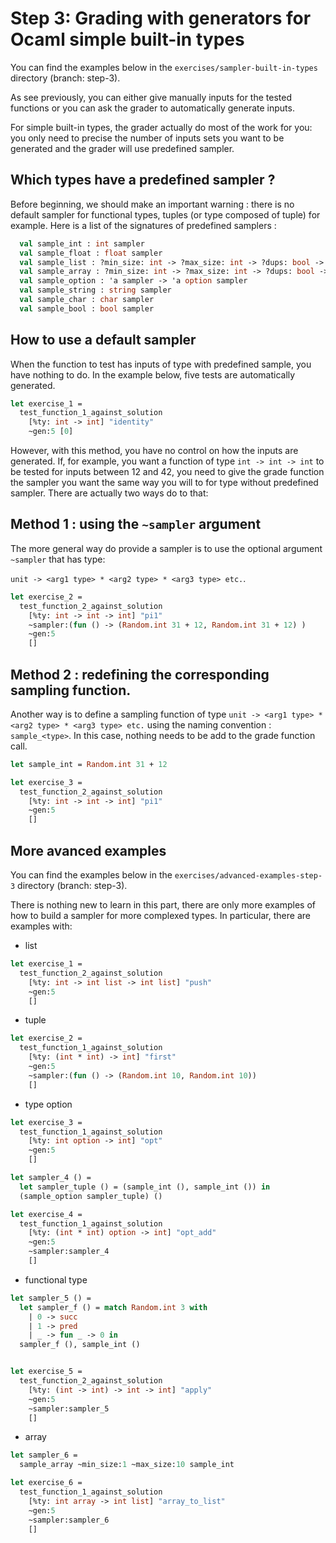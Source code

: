 # Step 3: Grading with generators for Ocaml simple built-in types
 You can find the examples below in the
  `exercises/sampler-built-in-types` directory (branch: step-3).

As see previously, you can either give manually inputs for the tested
functions or you can ask the grader to automatically generate inputs.

For simple built-in types, the grader actually do most of the work for
you: you only need to precise the number of inputs sets you want to be
generated and the grader will use predefined sampler.

## Which types have a predefined sampler ?

Before beginning, we should make an important warning : there is no
default sampler for functional types, tuples (or type composed of
tuple) for example. Here is a list of the signatures of predefined
samplers :

```ocaml
  val sample_int : int sampler
  val sample_float : float sampler
  val sample_list : ?min_size: int -> ?max_size: int -> ?dups: bool -> ?sorted: bool -> 'a sampler -> 'a list sampler
  val sample_array : ?min_size: int -> ?max_size: int -> ?dups: bool -> ?sorted: bool -> 'a sampler -> 'a array sampler
  val sample_option : 'a sampler -> 'a option sampler
  val sample_string : string sampler
  val sample_char : char sampler
  val sample_bool : bool sampler
```

## How to use a default sampler
When the function to test has inputs of type with predefined sample,
you have nothing to do. In the example below, five tests are
automatically generated.

```ocaml
let exercise_1 =
  test_function_1_against_solution
    [%ty: int -> int] "identity"
    ~gen:5 [0]

```

However, with this method, you have no control on how the inputs are
generated. If, for example, you want a function of type `int -> int ->
int` to be tested for inputs between 12 and 42, you need to give the
grade function the sampler you want the same way you will to for type
without predefined sampler. There are actually two ways do to that:


## Method 1 : using the `~sampler` argument
The more general way do provide a sampler is to use the optional
argument `~sampler` that has type:

`unit -> <arg1 type> * <arg2 type> * <arg3 type> etc.`.


```ocaml
let exercise_2 =
  test_function_2_against_solution
    [%ty: int -> int -> int] "pi1"
    ~sampler:(fun () -> (Random.int 31 + 12, Random.int 31 + 12) )
    ~gen:5
    []
```

## Method 2 : redefining the corresponding sampling function.
Another way is to define a sampling function of type `unit -> <arg1
type> * <arg2 type> * <arg3 type> etc.` using the naming convention :
`sample_<type>`. In this case, nothing needs to be add to the grade
function call.

```ocaml
let sample_int = Random.int 31 + 12

let exercise_3 =
  test_function_2_against_solution
    [%ty: int -> int -> int] "pi1"
    ~gen:5
    []
```

## More avanced examples
 You can find the examples below in the
  `exercises/advanced-examples-step-3` directory (branch: step-3).

There is nothing new to learn in this part, there are only more
examples of how to build a sampler for more complexed types. In
particular, there are examples with:

* list
```ocaml
let exercise_1 =
  test_function_2_against_solution
    [%ty: int -> int list -> int list] "push"
    ~gen:5
    []
```
* tuple
```ocaml
let exercise_2 =
  test_function_1_against_solution
    [%ty: (int * int) -> int] "first"
    ~gen:5
    ~sampler:(fun () -> (Random.int 10, Random.int 10))
    []
```

* type option
```ocaml
let exercise_3 =
  test_function_1_against_solution
    [%ty: int option -> int] "opt"
    ~gen:5
    []

let sampler_4 () =
  let sampler_tuple () = (sample_int (), sample_int ()) in
  (sample_option sampler_tuple) ()

let exercise_4 =
  test_function_1_against_solution
    [%ty: (int * int) option -> int] "opt_add"
    ~gen:5
    ~sampler:sampler_4
    []
```

* functional type

```ocaml
let sampler_5 () =
  let sampler_f () = match Random.int 3 with
    | 0 -> succ
    | 1 -> pred
    | _ -> fun _ -> 0 in
  sampler_f (), sample_int ()


let exercise_5 =
  test_function_2_against_solution
    [%ty: (int -> int) -> int -> int] "apply"
    ~gen:5
    ~sampler:sampler_5
    []

```

* array

```ocaml
let sampler_6 =
  sample_array ~min_size:1 ~max_size:10 sample_int

let exercise_6 =
  test_function_1_against_solution
    [%ty: int array -> int list] "array_to_list"
    ~gen:5
    ~sampler:sampler_6
    []
```





